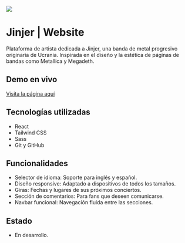![](https://github.com/EmmaLCruz/nephews/blob/main/public/jinjer-banner.jpg)

# Jinjer | Website

Plataforma de artista dedicada a Jinjer, una banda de metal progresivo originaria de Ucrania. Inspirada en el diseño y la estética de páginas de bandas como Metallica y Megadeth.

## Demo en vivo

[Visita la página aquí](https://jinjer.vercel.app/)

## Tecnologías utilizadas

- React
- Tailwind CSS
- Sass
- Git y GitHub

## Funcionalidades

- Selector de idioma: Soporte para inglés y español.
- Diseño responsive: Adaptado a dispositivos de todos los tamaños.
- Giras: Fechas y lugares de sus próximos conciertos.
- Sección de comentarios: Para fans que deseen comunicarse.
- Navbar funcional: Navegación fluida entre las secciones.

## Estado

- En desarrollo.
